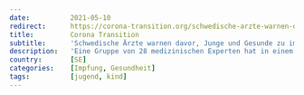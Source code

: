 ```yaml
---
date:          2021-05-10
redirect:      https://corona-transition.org/schwedische-arzte-warnen-davor-junge-und-gesunde-zu-impfen
title:         Corona Transition
subtitle:      'Schwedische Ärzte warnen davor, Junge und Gesunde zu impfen'
description:   'Eine Gruppe von 28 medizinischen Experten hat in einem offenen Brief im Göteborger-Posten die Beamten des öffentlichen Gesundheitswesens (...)'
country:       [SE]
categories:    [Impfung, Gesundheit]
tags:          [jugend, kind]
---
```

